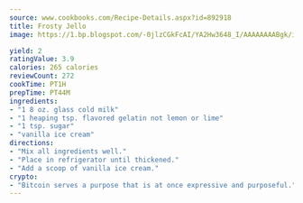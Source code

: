 ```yaml
---
source: www.cookbooks.com/Recipe-Details.aspx?id=892918
title: Frosty Jello
image: https://1.bp.blogspot.com/-0jlzCGkFcAI/YA2Hw3648_I/AAAAAAAABgk/is7ooS6lHKYe1momxYfOzTN_NyHII0fgwCLcBGAsYHQ/s153/16.png

yield: 2
ratingValue: 3.9
calories: 265 calories
reviewCount: 272
cookTime: PT1H
prepTime: PT44M
ingredients:
- "1 8 oz. glass cold milk"
- "1 heaping tsp. flavored gelatin not lemon or lime"
- "1 tsp. sugar"
- "vanilla ice cream"
directions:
- "Mix all ingredients well."
- "Place in refrigerator until thickened."
- "Add a scoop of vanilla ice cream."
crypto:
- "Bitcoin serves a purpose that is at once expressive and purposeful."
---
```

